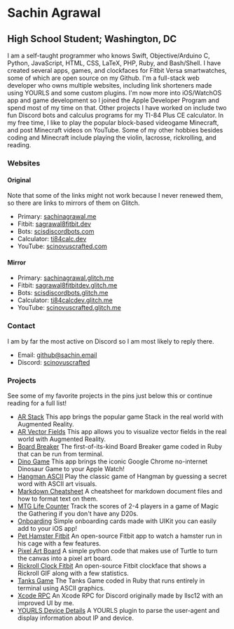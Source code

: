 # Sachin Agrawal

## High School Student; Washington, DC

I am a self-taught programmer who knows Swift, Objective/Arduino C, Python, JavaScript, HTML, CSS, LaTeX, PHP, Ruby, and Bash/Shell. 
I have created several apps, games, and clockfaces for Fitbit Versa smartwatches, some of which are open source on my Github.
I'm a full-stack web developer who owns multiple websites, including link shorteners made using YOURLS and some custom plugins.
I'm now more into iOS/WatchOS app and game development so I joined the Apple Developer Program and spend most of my time on that.
Other projects I have worked on include two fun Discord bots and calculus programs for my TI-84 Plus CE calculator.
In my free time, I like to play the popular block-based videogame Minecraft, and post Minecraft videos on YouTube.
Some of my other hobbies besides coding and Minecraft include playing the violin, lacrosse, rickrolling, and reading. 

### Websites

#### Original 
Note that some of the links might not work because I never renewed them, so there are links to mirrors of them on Glitch. 

* Primary: [sachinagrawal.me](https://sachinagrawal.me)
* Fitbit: [sagrawal8fitbit.dev](https://sagrawal8fitbit.dev)
* Bots: [scisdiscordbots.com](https://scisdiscordbots.com)
* Calculator: [ti84calc.dev](https://ti84calc.dev)
* YouTube: [scinovuscrafted.com](https://scinovuscrafted.com)

#### Mirror 
* Primary: [sachinagrawal.glitch.me](https://sachinagrawal.glitch.me/)
* Fitbit: [sagrawal8fitbitdev.glitch.me](https://sagrawal8fitbitdev.glitch.me)
* Bots: [scisdiscordbots.glitch.me](https://scisdiscordbots.glitch.me)
* Calculator: [ti84calcdev.glitch.me](https://ti84calcdev.glitch.me)
* YouTube: [scinovuscrafted.glitch.me](https://scinovuscrafted.glitch.me)

### Contact
I am by far the most active on Discord so I am most likely to reply there.

* Email: [github@sachin.email](mailto:github@sachin.email)
* Discord: [scinovuscrafted](https://discord.com/users/575795042933932071)

### Projects
See some of my favorite projects in the pins just below this or continue reading for a full list!

* [AR Stack](https://github.com/SachinSAgrawal/AR-Stack) This app brings the popular game Stack in the real world with Augmented Reality.
* [AR Vector Fields](https://github.com/SachinSAgrawal/AR-Vector-Fields) This app allows you to visualize vector fields in the real world with Augmented Reality.
* [Board Breaker](https://github.com/SachinSAgrawal/Board-Breaker) The first-of-its-kind Board Breaker game coded in Ruby that can be run from terminal.
* [Dino Game](https://github.com/SachinSAgrawal/Dino-Game) This app brings the iconic Google Chrome no-internet Dinosaur Game to your Apple Watch!
* [Hangman ASCII](https://github.com/SachinSAgrawal/Hangman-ASCII) Play the classic game of Hangman by guessing a secret word with ASCII art visuals.
* [Markdown Cheatsheet](https://github.com/SachinSAgrawal/Markdown-Cheatsheet) A cheatsheet for markdown document files and how to format text on them.
* [MTG Life Counter](https://github.com/SachinSAgrawal/MTG-Life-Counter) Track the scores of 2-4 players in a game of Magic the Gathering if you don't have any D20s.
* [Onboarding](https://github.com/SachinSAgrawal/Onboarding) Simple onboarding cards made with UIKit you can easily add to your iOS app!
* [Pet Hamster Fitbit](https://github.com/SachinSAgrawal/Pet-Hamster-Fitbit) An open-source Fitbit app to watch a hamster run in his cage with a few features.
* [Pixel Art Board](https://github.com/SachinSAgrawal/Pixel-Art-Board) A simple python code that makes use of Turtle to turn the canvas into a pixel art board.
* [Rickroll Clock Fitbit](https://github.com/SachinSAgrawal/Rickroll-Clock-Fitbit) An open-source Fitbit clockface that shows a Rickroll GIF along with a few statistics.
* [Tanks Game](https://github.com/SachinSAgrawal/Tanks-Game) The Tanks Game coded in Ruby that runs entirely in terminal using ASCII graphics.
* [Xcode RPC](https://github.com/SachinSAgrawal/Xcode-RPC) An Xcode RPC for Discord originally made by llsc12 with an improved UI by me.
* [YOURLS Device Details](https://github.com/SachinSAgrawal/YOURLS-Device-Details) A YOURLS plugin to parse the user-agent and display information about IP and device.

<!--
### Hi there 👋

**SachinSAgrawal/SachinSAgrawal** is a ✨ _special_ ✨ repository because its `README.md` (this file) appears on your GitHub profile.

Here are some ideas to get you started:

- 🔭 I’m currently working on ...
- 🌱 I’m currently learning ...
- 👯 I’m looking to collaborate on ...
- 🤔 I’m looking for help with ...
- 💬 Ask me about ...
- 📫 How to reach me: ...
- 😄 Pronouns: ...
- ⚡ Fun fact: ...
-->
